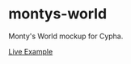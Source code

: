 # montys-world

Monty's World mockup for Cypha.

[Live Example](http://xavierburrow.com/temp/monty/)
